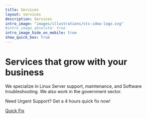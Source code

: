 ```yaml
---
title: Services
layout: services
description: Services
intro_image: "images/illustrations/sts-idea-logo.svg"
#intro_image_absolute: true
intro_image_hide_on_mobile: true
show_quick_box: true
---
```


# Services that grow with your business

We specialize in Linux Server support, maintenance, and Software troubleshooting. We also work in the government sector.

Need Urgent Support?
Get a 4 hours quick fix now!

<div class="row justify-content-center">
  <div class="col-auto">
    <a class="button button-primary" href="/quick-fix">Quick Fix</a>
  </div>
</div>
